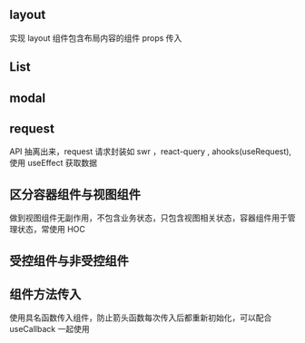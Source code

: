 ## layout

实现 layout 组件包含布局内容的组件 props 传入

## List

## modal

## request

API 抽离出来，request 请求封装如 swr ，react-query , ahooks(useRequest), 使用 useEffect 获取数据

## 区分容器组件与视图组件

做到视图组件无副作用，不包含业务状态，只包含视图相关状态，容器组件用于管理状态，常使用 HOC 

## 受控组件与非受控组件

## 组件方法传入

使用具名函数传入组件，防止箭头函数每次传入后都重新初始化，可以配合 useCallback 一起使用
